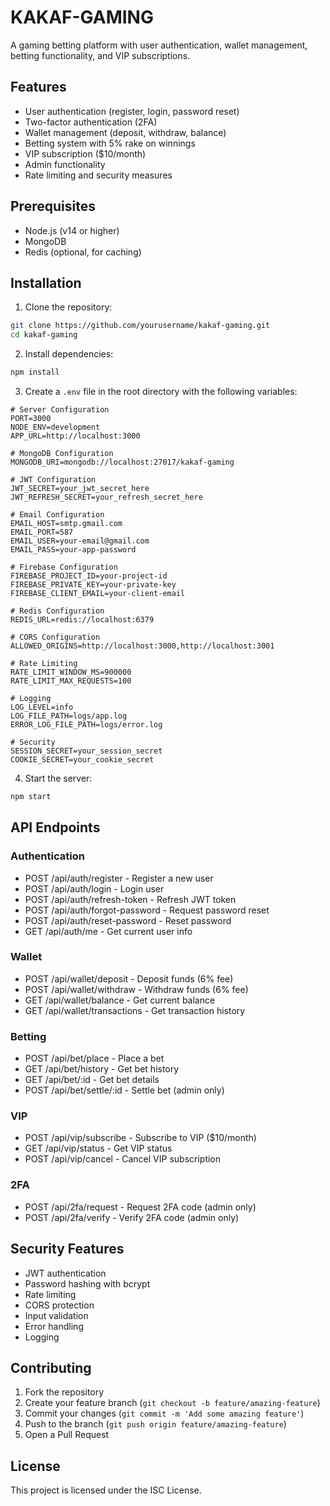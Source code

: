 # KAKAF-GAMING

A gaming betting platform with user authentication, wallet management, betting functionality, and VIP subscriptions.

## Features

- User authentication (register, login, password reset)
- Two-factor authentication (2FA)
- Wallet management (deposit, withdraw, balance)
- Betting system with 5% rake on winnings
- VIP subscription ($10/month)
- Admin functionality
- Rate limiting and security measures

## Prerequisites

- Node.js (v14 or higher)
- MongoDB
- Redis (optional, for caching)

## Installation

1. Clone the repository:
```bash
git clone https://github.com/yourusername/kakaf-gaming.git
cd kakaf-gaming
```

2. Install dependencies:
```bash
npm install
```

3. Create a `.env` file in the root directory with the following variables:
```
# Server Configuration
PORT=3000
NODE_ENV=development
APP_URL=http://localhost:3000

# MongoDB Configuration
MONGODB_URI=mongodb://localhost:27017/kakaf-gaming

# JWT Configuration
JWT_SECRET=your_jwt_secret_here
JWT_REFRESH_SECRET=your_refresh_secret_here

# Email Configuration
EMAIL_HOST=smtp.gmail.com
EMAIL_PORT=587
EMAIL_USER=your-email@gmail.com
EMAIL_PASS=your-app-password

# Firebase Configuration
FIREBASE_PROJECT_ID=your-project-id
FIREBASE_PRIVATE_KEY=your-private-key
FIREBASE_CLIENT_EMAIL=your-client-email

# Redis Configuration
REDIS_URL=redis://localhost:6379

# CORS Configuration
ALLOWED_ORIGINS=http://localhost:3000,http://localhost:3001

# Rate Limiting
RATE_LIMIT_WINDOW_MS=900000
RATE_LIMIT_MAX_REQUESTS=100

# Logging
LOG_LEVEL=info
LOG_FILE_PATH=logs/app.log
ERROR_LOG_FILE_PATH=logs/error.log

# Security
SESSION_SECRET=your_session_secret
COOKIE_SECRET=your_cookie_secret
```

4. Start the server:
```bash
npm start
```

## API Endpoints

### Authentication
- POST /api/auth/register - Register a new user
- POST /api/auth/login - Login user
- POST /api/auth/refresh-token - Refresh JWT token
- POST /api/auth/forgot-password - Request password reset
- POST /api/auth/reset-password - Reset password
- GET /api/auth/me - Get current user info

### Wallet
- POST /api/wallet/deposit - Deposit funds (6% fee)
- POST /api/wallet/withdraw - Withdraw funds (6% fee)
- GET /api/wallet/balance - Get current balance
- GET /api/wallet/transactions - Get transaction history

### Betting
- POST /api/bet/place - Place a bet
- GET /api/bet/history - Get bet history
- GET /api/bet/:id - Get bet details
- POST /api/bet/settle/:id - Settle bet (admin only)

### VIP
- POST /api/vip/subscribe - Subscribe to VIP ($10/month)
- GET /api/vip/status - Get VIP status
- POST /api/vip/cancel - Cancel VIP subscription

### 2FA
- POST /api/2fa/request - Request 2FA code (admin only)
- POST /api/2fa/verify - Verify 2FA code (admin only)

## Security Features

- JWT authentication
- Password hashing with bcrypt
- Rate limiting
- CORS protection
- Input validation
- Error handling
- Logging

## Contributing

1. Fork the repository
2. Create your feature branch (`git checkout -b feature/amazing-feature`)
3. Commit your changes (`git commit -m 'Add some amazing feature'`)
4. Push to the branch (`git push origin feature/amazing-feature`)
5. Open a Pull Request

## License

This project is licensed under the ISC License. 